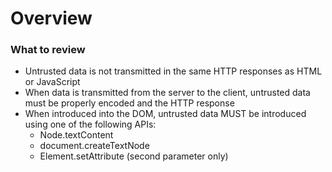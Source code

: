 # Overview

### What to review

- Untrusted data is not transmitted in the same HTTP responses as HTML or JavaScript
- When data is transmitted from the server to the client, untrusted data must be properly encoded and the HTTP response
- When introduced into the DOM, untrusted data MUST be introduced using one of the following APIs:
    - Node.textContent
    - document.createTextNode
    - Element.setAttribute (second parameter only)
